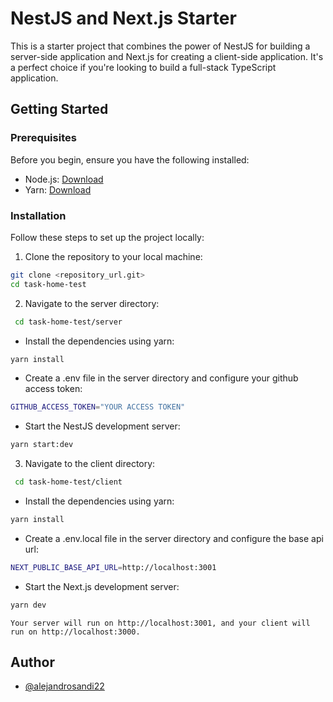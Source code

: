 # NestJS and Next.js Starter

This is a starter project that combines the power of NestJS for building a server-side application and Next.js for creating a client-side application. It's a perfect choice if you're looking to build a full-stack TypeScript application.


## Getting Started

### Prerequisites

Before you begin, ensure you have the following installed:

- Node.js: [Download](https://nodejs.org/)
- Yarn: [Download](https://yarnpkg.com/)

### Installation

Follow these steps to set up the project locally:

1. Clone the repository to your local machine:

```bash
git clone <repository_url.git>
cd task-home-test
```
2. Navigate to the server directory:
```bash
 cd task-home-test/server
 ```
 - Install the dependencies using yarn:
```bash
yarn install
```
- Create a .env file in the server directory and configure your github access token:
```bash
GITHUB_ACCESS_TOKEN="YOUR ACCESS TOKEN"
```
- Start the NestJS development server:
```bash
yarn start:dev
```

3. Navigate to the client directory:
```bash
 cd task-home-test/client
 ```
 - Install the dependencies using yarn:
```bash
yarn install
```
- Create a .env.local file in the server directory and configure the base api url:
```bash
NEXT_PUBLIC_BASE_API_URL=http://localhost:3001
```
- Start the Next.js development server:
```bash
yarn dev
```
`Your server will run on http://localhost:3001, and your client will run on http://localhost:3000.`

## Author

- [@alejandrosandi22](https://www.github.com/alejandrosandi22)